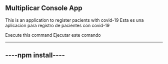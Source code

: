 ## Multiplicar Console App

This is an application to register pacients with covid-19
Esta es una aplicacion para registro de pacientes con covid-19

Execute this command
Ejecutar este comando

-------------------
----npm install----
-------------------
